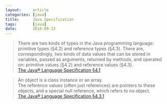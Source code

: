 ```yaml
---
layout:     article
categories: [java]
title:      Java Specification
tags:       [java]
date:       2016-09-13
---
```


> There are two kinds of types in the Java programming language: primitive types (§4.2) and reference types (§4.3). There are, correspondingly, two kinds of data values that can be stored in variables, passed as arguments, returned by methods, and operated on: primitive values (§4.2) and reference values (§4.3).  
> [The Java® Language Specification §4.1](http://docs.oracle.com/javase/specs/jls/se8/html/jls-4.html#jls-4.1)

<span></span>

> An object is a class instance or an array.  
> The reference values (often just references) are pointers to these objects, and a special null reference, which refers to no object.  
> [The Java® Language Specification §4.3.1](http://docs.oracle.com/javase/specs/jls/se8/html/jls-4.html#jls-4.3.1)

<span></span>

